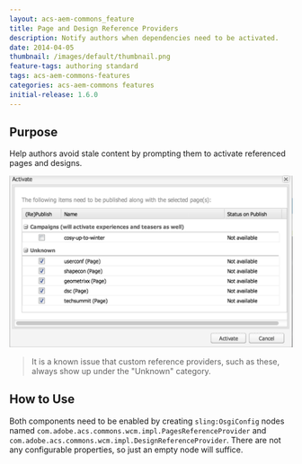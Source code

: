 ```yaml
---
layout: acs-aem-commons_feature
title: Page and Design Reference Providers
description: Notify authors when dependencies need to be activated.
date: 2014-04-05
thumbnail: /images/default/thumbnail.png
feature-tags: authoring standard
tags: acs-aem-commons-features
categories: acs-aem-commons features
initial-release: 1.6.0
---
```


## Purpose

Help authors avoid stale content by prompting them to activate referenced pages and designs.

![image](/acs-aem-commons/images/reference-providers/example.png)

> It is a known issue that custom reference providers, such as these, always show up under the "Unknown" category.

## How to Use

Both components need to be enabled by creating `sling:OsgiConfig` nodes named `com.adobe.acs.commons.wcm.impl.PagesReferenceProvider` and `com.adobe.acs.commons.wcm.impl.DesignReferenceProvider`. There are not any configurable properties, so just an empty node will suffice.
